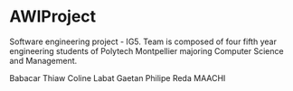 # AWIProject
Software engineering project - IG5. 
Team is composed of four fifth year engineering students of Polytech Montpellier majoring Computer Science and Management.

Babacar Thiaw
Coline Labat
Gaetan Philipe
Reda MAACHI
